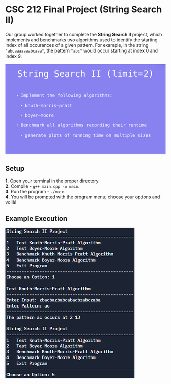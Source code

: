 # CSC 212 Final Project (String Search II)
Our group worked together to complete the **String Search II** project, which implements
and benchmarks two algorithms used to identify the starting index of all occurances of a given pattern. For example, in the string ``"abcaaaaaaabcaaa"``, the pattern ``"abc"``
would occur starting at index 0 and index 9. <br> <br>
![Project slide](Images/project_slide.png)

## Setup
**1.** Open your terminal in the proper directory. <br>
**2.** Compile - ``g++ main.cpp -o main``. <br>
**3.** Run the program - ``./main``. <br>
**4.** You will be prompted with the program menu; choose your options and voilà!

## Example Execution
![Example execution](Images/runtime.png)